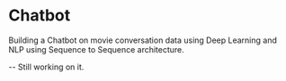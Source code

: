 # Chatbot
Building a Chatbot on movie conversation data using Deep Learning and NLP using Sequence to Sequence architecture.

-- Still working on it. 
